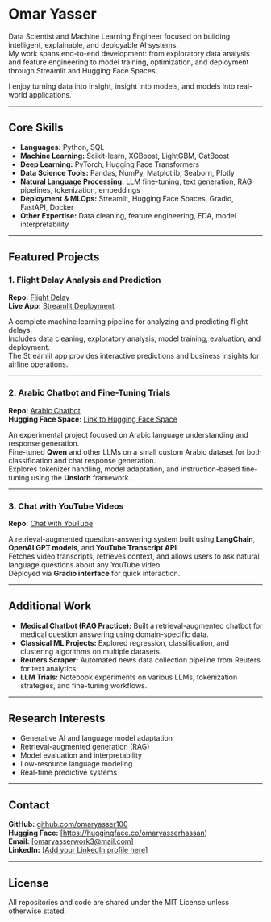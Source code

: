 # Omar Yasser

Data Scientist and Machine Learning Engineer focused on building intelligent, explainable, and deployable AI systems.  
My work spans end-to-end development: from exploratory data analysis and feature engineering to model training, optimization, and deployment through Streamlit and Hugging Face Spaces.

I enjoy turning data into insight, insight into models, and models into real-world applications.

---

## Core Skills

- **Languages:** Python, SQL  
- **Machine Learning:** Scikit-learn, XGBoost, LightGBM, CatBoost  
- **Deep Learning:** PyTorch, Hugging Face Transformers  
- **Data Science Tools:** Pandas, NumPy, Matplotlib, Seaborn, Plotly  
- **Natural Language Processing:** LLM fine-tuning, text generation, RAG pipelines, tokenization, embeddings  
- **Deployment & MLOps:** Streamlit, Hugging Face Spaces, Gradio, FastAPI, Docker  
- **Other Expertise:** Data cleaning, feature engineering, EDA, model interpretability

---

## Featured Projects

### 1. Flight Delay Analysis and Prediction
**Repo:** [Flight Delay](https://github.com/omaryasser100/flight-delay)  
**Live App:** [Streamlit Deployment](https://flight-delay-omar.streamlit.app/)  

A complete machine learning pipeline for analyzing and predicting flight delays.  
Includes data cleaning, exploratory analysis, model training, evaluation, and deployment.  
The Streamlit app provides interactive predictions and business insights for airline operations.

---

### 2. Arabic Chatbot and Fine-Tuning Trials
**Repo:** [Arabic Chatbot](https://github.com/omaryasser100/Arabic_chatbot)  
**Hugging Face Space:** [Link to Hugging Face Space](https://huggingface.co/spaces/your-space-name)  

An experimental project focused on Arabic language understanding and response generation.  
Fine-tuned **Qwen** and other LLMs on a small custom Arabic dataset for both classification and chat response generation.  
Explores tokenizer handling, model adaptation, and instruction-based fine-tuning using the **Unsloth** framework.

---

### 3. Chat with YouTube Videos
**Repo:** [Chat with YouTube](https://github.com/omaryasser100/chat_with_youtube)  

A retrieval-augmented question-answering system built using **LangChain**, **OpenAI GPT models**, and **YouTube Transcript API**.  
Fetches video transcripts, retrieves context, and allows users to ask natural language questions about any YouTube video.  
Deployed via **Gradio interface** for quick interaction.

---

## Additional Work

- **Medical Chatbot (RAG Practice):** Built a retrieval-augmented chatbot for medical question answering using domain-specific data.  
- **Classical ML Projects:** Explored regression, classification, and clustering algorithms on multiple datasets.  
- **Reuters Scraper:** Automated news data collection pipeline from Reuters for text analytics.  
- **LLM Trials:** Notebook experiments on various LLMs, tokenization strategies, and fine-tuning workflows.

---

## Research Interests

- Generative AI and language model adaptation  
- Retrieval-augmented generation (RAG)  
- Model evaluation and interpretability  
- Low-resource language modeling  
- Real-time predictive systems

---

## Contact

**GitHub:** [github.com/omaryasser100](https://github.com/omaryasser100)  
**Hugging Face:** [https://huggingface.co/omaryasserhassan)  
**Email:** [omaryasserwork3@mail.com]  
**LinkedIn:** [[Add your LinkedIn profile here](https://www.linkedin.com/in/omar-yasser-1b325a203/)]

---

## License

All repositories and code are shared under the MIT License unless otherwise stated.
